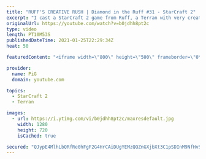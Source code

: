 ```yaml
---
title: "RUFF'S CREATIVE RUSH | Diamond in the Ruff #31 - StarCraft 2"
excerpt: "I cast a StarCraft 2 game from Ruff, a Terran with very creative gameplay. What will he pull out of the hat against his Protoss opponent?  Check out all episodes of 💎 Diamond in the Ruff: https://www.youtube.com/playlist?list=PLFUDU8AOevUfdEq20wYq8Sm9z3sc1yn0l Follow Ruff: https://www.twitch.tv/ruff13"
originalUrl: https://youtube.com/watch?v=b0jdhh8pt2c
type: video
length: PT10M53S
publishedDateTime: 2021-01-25T22:29:34Z
heat: 50

featuredContent: "<iframe width=\"800\" height=\"500\" frameborder=\"0\" src=\"https://www.youtube.com/embed/b0jdhh8pt2c\" allow=\"accelerometer; autoplay; encrypted-media; gyroscope; picture-in-picture\" allowfullscreen></iframe>"

provider:
  name: PiG
  domain: youtube.com

topics:
  - StarCraft 2
  - Terran

images:
  - url: https://i.ytimg.com/vi/b0jdhh8pt2c/maxresdefault.jpg
    width: 1280
    height: 720
    isCached: true

secured: "QJypE4MlhLbQRfRe0hFgF2G4HrCAiDUgYEMzQQZnGXjbXt3C1pSDInM9NfHvSHg6pm6VFSN685EIu17eo/ONUXRkBl2idkERDeRECBaEwFRMH+20g4Uq6uRT/FH+wNcK4j7rNPMinSRbqogpZnWSpUAO6LgNeu+T7slFBNYYyWcYSvqH4w3/VzkfM0ZuotoDH5grmSirs6ImbTHbVZsdNfNXqKiYCbF1GZPgbHJZISTxJATvFUUYaqyMJPk7c1oklW5EiUW5Qb0p8sEqxBPYCSWvTuga9G10inE2mtPls4FFW24H10U1PJEGr9dHsmibipOTSUbv1L0tYTrxqONPzHI7+Ez1wCQfQskWQWb3hJbHpSRds1yDx9qddOw1ftoNDnrSMqkY5k+RvQi10jFFk1rqe1DcAd9wxBW/ZJsTw2Y=;KdPfDXHlH3qWbCF55+WvhQ=="
---
```


